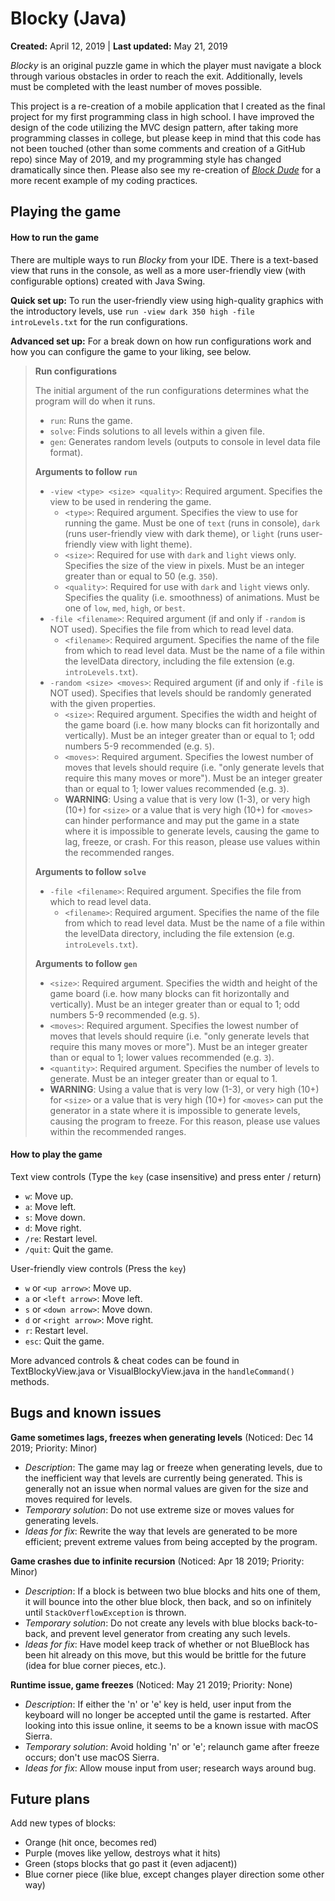 # Blocky (Java)
			
**Created:** April 12, 2019 | **Last updated:** May 21, 2019

_Blocky_ is an original puzzle game in which the player must navigate a block through various obstacles in order to reach the exit. Additionally, levels must be completed with the least number of moves possible.

This project is a re-creation of a mobile application that I created as the final project for my first programming class in high school. I have improved the design of the code utilizing the MVC design pattern, after taking more programming classes in college, but please keep in mind that this code has not been touched (other than some comments and creation of a GitHub repo) since May of 2019, and my programming style has changed dramatically since then. Please also see my re-creation of [_Block Dude_](https://github.com/frankkulak/blockdude-java) for a more recent example of my coding practices.

## Playing the game

#### How to run the game

There are multiple ways to run _Blocky_ from your IDE. There is a text-based view that runs in the console, as well as a more user-friendly view (with configurable options) created with Java Swing.

**Quick set up:** To run the user-friendly view using high-quality graphics with the introductory levels, use `run -view dark 350 high -file introLevels.txt` for the run configurations.

**Advanced set up:** For a break down on how run configurations work and how you can configure the game to your liking, see below.

> **Run configurations**
>
> The initial argument of the run configurations determines what the program will do when it runs.
> - `run`: Runs the game.
> - `solve`: Finds solutions to all levels within a given file.
> - `gen`: Generates random levels (outputs to console in level data file format).
>
> **Arguments to follow `run`**
> - `-view <type> <size> <quality>`: Required argument. Specifies the view to be used in rendering the game.
>   - `<type>`: Required argument. Specifies the view to use for running the game. Must be one of `text` (runs in console), `dark` (runs user-friendly view with dark theme), or `light` (runs user-friendly view with light theme).
>   - `<size>`: Required for use with `dark` and `light` views only. Specifies the size of the view in pixels. Must be an integer greater than or equal to 50 (e.g. `350`).
>   - `<quality>`: Required for use with `dark` and `light` views only. Specifies the quality (i.e. smoothness) of animations. Must be one of `low`, `med`, `high`, or `best`.
> - `-file <filename>`: Required argument (if and only if `-random` is NOT used). Specifies the file from which to read level data.
>   - `<filename>`: Required argument. Specifies the name of the file from which to read level data. Must be the name of a file within the levelData directory, including the file extension (e.g. `introLevels.txt`).
> - `-random <size> <moves>`: Required argument (if and only if `-file` is NOT used). Specifies that levels should be randomly generated with the given properties.
>   - `<size>`: Required argument. Specifies the width and height of the game board (i.e. how many blocks can fit horizontally and vertically). Must be an integer greater than or equal to 1; odd numbers 5-9 recommended (e.g. `5`).
>   - `<moves>`: Required argument. Specifies the lowest number of moves that levels should require (i.e. "only generate levels that require this many moves or more"). Must be an integer greater than or equal to 1; lower values recommended (e.g. `3`).
>   - **WARNING**: Using a value that is very low (1-3), or very high (10+) for `<size>` or a value that is very high (10+) for `<moves>` can hinder performance and may put the game in a state where it is impossible to generate levels, causing the game to lag, freeze, or crash. For this reason, please use values within the recommended ranges.
>
> **Arguments to follow `solve`**
> - `-file <filename>`: Required argument. Specifies the file from which to read level data.
>   - `<filename>`: Required argument. Specifies the name of the file from which to read level data. Must be the name of a file within the levelData directory, including the file extension (e.g. `introLevels.txt`).
>
> **Arguments to follow `gen`**
> - `<size>`: Required argument. Specifies the width and height of the game board (i.e. how many blocks can fit horizontally and vertically). Must be an integer greater than or equal to 1; odd numbers 5-9 recommended (e.g. `5`).
> - `<moves>`: Required argument. Specifies the lowest number of moves that levels should require (i.e. "only generate levels that require this many moves or more"). Must be an integer greater than or equal to 1; lower values recommended (e.g. `3`).
> - `<quantity>`: Required argument. Specifies the number of levels to generate. Must be an integer greater than or equal to 1.
> - **WARNING**: Using a value that is very low (1-3), or very high (10+) for `<size>` or a value that is very high (10+) for `<moves>` can put the generator in a state where it is impossible to generate levels, causing the program to freeze. For this reason, please use values within the recommended ranges.
>

#### How to play the game

Text view controls (Type the `key` (case insensitive) and press enter / return)
- `w`: Move up.
- `a`: Move left.
- `s`: Move down.
- `d`: Move right.
- `/re`: Restart level.
- `/quit`: Quit the game.

User-friendly view controls (Press the `key`)
- `w` or `<up arrow>`: Move up.
- `a` or `<left arrow>`: Move left.
- `s` or `<down arrow>`: Move down.
- `d` or `<right arrow>`: Move right.
- `r`: Restart level.
- `esc`: Quit the game.

More advanced controls & cheat codes can be found in TextBlockyView.java or VisualBlockyView.java in the `handleCommand()` methods.

## Bugs and known issues

**Game sometimes lags, freezes when generating levels** (Noticed: Dec 14 2019; Priority: Minor)
- _Description_: The game may lag or freeze when generating levels, due to the inefficient way that levels are currently being generated. This is generally not an issue when normal values are given for the size and moves required for levels.
- _Temporary solution_: Do not use extreme size or moves values for generating levels.
- _Ideas for fix_: Rewrite the way that levels are generated to be more efficient; prevent extreme values from being accepted by the program.

**Game crashes due to infinite recursion** (Noticed: Apr 18 2019; Priority: Minor)
- _Description_: If a block is between two blue blocks and hits one of them, it will bounce into the
   other blue block, then back, and so on infinitely until `StackOverflowException` is thrown.
- _Temporary solution_: Do not create any levels with blue blocks back-to-back, and prevent level generator from creating any such levels.
- _Ideas for fix_: Have model keep track of whether or not BlueBlock has been hit already on this move, but this would be brittle for the future (idea for blue corner pieces, etc.).

**Runtime issue, game freezes** (Noticed: May 21 2019; Priority: None)
- _Description_: If either the 'n' or 'e' key is held, user input from the keyboard will no longer be
   accepted until the game is restarted. After looking into this issue online, it seems to be a known issue with macOS Sierra.
- _Temporary solution_: Avoid holding 'n' or 'e'; relaunch game after freeze occurs; don't use macOS Sierra.
- _Ideas for fix_: Allow mouse input from user; research ways around bug.

## Future plans

Add new types of blocks:
- Orange (hit once, becomes red)
- Purple (moves like yellow, destroys what it hits)
- Green (stops blocks that go past it (even adjacent))
- Blue corner piece (like blue, except changes player direction some other way)